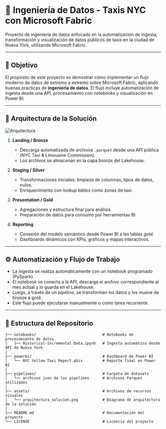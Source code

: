 # 🚖 Ingeniería de Datos - Taxis NYC con Microsoft Fabric

Proyecto de ingeniería de datos enfocado en la automatización de ingesta, transformación y visualización de datos públicos de taxis en la ciudad de Nueva York, utilizando Microsoft Fabric.

---

## 🧠 Objetivo

El propósito de este proyecto es demostrar cómo implementar un flujo moderno de datos de extremo a extremo sobre Microsoft Fabric, aplicando buenas prácticas de **ingeniería de datos**. El flujo incluye automatización de ingesta desde una API, procesamiento con notebooks y visualización en Power BI.

---

## 🧱 Arquitectura de la Solución

![Arquitectura](assets/arquitectura_solucion.png)

1. **Landing / Bronze**  
   - Descarga automatizada de archivos `.parquet` desde una API pública (NYC Taxi & Limousine Commission).  
   - Los archivos se almacenan en la capa *bronze* del Lakehouse.

2. **Staging / Silver**  
   - Transformaciones iniciales: limpieza de columnas, tipos de datos, nulos.  
   - Enriquecimiento con *lookup tables* como zonas de taxi.

3. **Presentation / Gold**  
   - Agregaciones y estructura final para análisis.  
   - Preparación de datos para consumo por herramientas BI.

4. **Reporting**  
   - Conexión del modelo semántico desde Power BI a las tablas *gold*.  
   - Dashboards dinámicos con KPIs, gráficos y mapas interactivos.

---

## ⚙️ Automatización y Flujo de Trabajo

- La ingesta se realiza automáticamente con un notebook programado (PySpark).
- El notebook se conecta a la API, descarga el archivo correspondiente al mes actual y lo guarda en el Lakehouse.
- Luego, a través de un pipeline, se transforman los datos y los mueve de bronze a gold.
- Este flujo puede ejecutarse manualmente o como tarea recurrente.

---

## 📂 Estructura del Repositorio

```plaintext
├── notebooks/                              # Notebooks de procesamiento de datos
│   ├── Historical-Incremental Data.ipynb   # Ingesta automática desde API de Nueva York
│
├── powerbi/                                # Dashboard de Power BI
│   └── NYC Yellow Taxi Report.pbix         # Reporte final en Power BI
│
├── pipelines/                              # Carpeta de datasets
│   └── archivos json de los pipelines      # Archivos Parquet utilizados
│
├── assets/                                 # Archivos de recursos visuales
│   └── arquitectura_solucion.png           # Diagrama de arquitectura de la solución
│
├── README.md                               # Documentación del proyecto
└── LICENSE                                 # Licencia del proyecto
